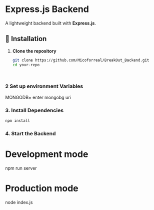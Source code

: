 # Express.js Backend

A lightweight backend built with **Express.js**.

## 🚀 Installation

1. **Clone the repository**
   ```bash
   git clone https://github.com/Micoforreal/BreakOut_Backend.git 
   cd your-repo




### 2 Set up environment Variables

   MONGODB= enter mongobg uri



### 3. Install Dependencies

```bash
npm install
```

### 4. Start the Backend


# Development mode
npm run server

# Production mode
node index.js
